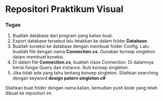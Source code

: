# Repositori Praktikum Visual

### Tugas
1. Buatlah database dari program yang kalian buat.
2. Export database tersebut lalu letakkan ke dalam folder **Database**.
3. Buatlah koneksi ke database dengan membuat folder Config. Lalu buatlah file dengan nama **Connection.cs**. Gunakan konsep singleton dalam membuat koneksi.
4. Di dalam file **Connection.cs**, buatlah class Connection. Di dalamnya berisi fungsi Query dan instance. Ikuti konsep singleton.
5. Jika tidak ada yang tahu tentang konsep singleton. Silahkan searching dengan keyword **design patern singleton c#**

Silahkan buat folder dengan nama kalian, kemudian push kode yang telah dibuat ke repositori ini.
